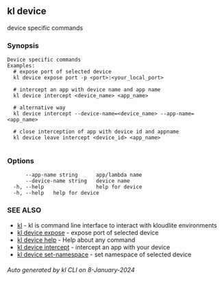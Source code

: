 ## kl device

device specific commands

### Synopsis

```
Device specific commands
Examples:
  # expose port of selected device
  kl device expose port -p <port>:<your_local_port>

  # intercept an app with device name and app name
  kl device intercept <device_name> <app_name>

  # alternative way
  kl device intercept --device-name=<device_name> --app-name=<app_name>

  # close interception of app with device id and appname
  kl device leave intercept <device_id> <app_name>
	
```

### Options

```
      --app-name string      app/lambda name
      --device-name string   device name
  -h, --help                 help for device
  -h, --help   help for device
```

### SEE ALSO

* [kl](kl.md)  - kl is command line interface to interact with kloudlite environments
* [kl device expose](kl_device_expose.md)  - expose port of selected device
* [kl device help](kl_device_help.md)  - Help about any command
* [kl device intercept](kl_device_intercept.md)  - intercept an app with your device
* [kl device set-namespace](kl_device_set-namespace.md)  - set namespace of selected device

###### Auto generated by kl CLI on 8-January-2024
